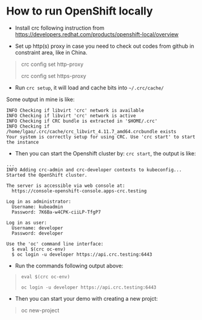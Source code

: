 # How to run OpenShift locally

* Install crc following instruction from https://developers.redhat.com/products/openshift-local/overview

* Set up http(s) proxy in case you need to check out codes from github in constraint area, like in China.

> crc config set http-proxy  <your-http-prxy-url>
> 
> crc config set https-proxy <your-https-proxy-url>

* Run `crc setup`, it will load and cache bits into `~/.crc/cache/`

Some output in mine is like:
```shell
INFO Checking if libvirt 'crc' network is available 
INFO Checking if libvirt 'crc' network is active  
INFO Checking if CRC bundle is extracted in '$HOME/.crc' 
INFO Checking if /home/lgao/.crc/cache/crc_libvirt_4.11.7_amd64.crcbundle exists 
Your system is correctly setup for using CRC. Use 'crc start' to start the instance
```


* Then you can start the Openshift cluster by: `crc start`, the output is like:

```shell
...
INFO Adding crc-admin and crc-developer contexts to kubeconfig... 
Started the OpenShift cluster.

The server is accessible via web console at:
  https://console-openshift-console.apps-crc.testing

Log in as administrator:
  Username: kubeadmin
  Password: 7K6Ba-w4CPK-ciiLP-TfgP7

Log in as user:
  Username: developer
  Password: developer

Use the 'oc' command line interface:
  $ eval $(crc oc-env)
  $ oc login -u developer https://api.crc.testing:6443

```

* Run the commands following output above:

> `eval $(crc oc-env)`
> 
> `oc login -u developer https://api.crc.testing:6443`

* Then you can start your demo with creating a new projct:

> oc new-project <project-name>
